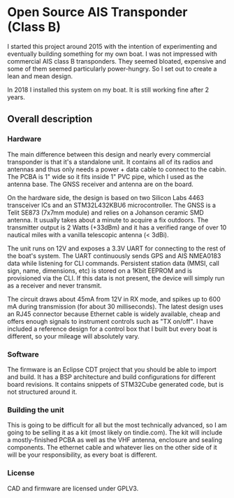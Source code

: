 # Open Source AIS Transponder (Class B)

I started this project around 2015 with the intention of experimenting and eventually building something for my own boat.
I was not impressed with commercial AIS class B transponders. They seemed bloated, expensive and some of them
seemed particularly power-hungry. So I set out to create a lean and mean design.

In 2018 I installed this system on my boat. It is still working fine after 2 years.


## Overall description

### Hardware

The main difference between this design and nearly every commercial transponder is that it's a standalone unit. It contains all of its
radios and antennas and thus only needs a power + data cable to connect to the cabin. The PCBA is 1" wide so it fits inside
1" PVC pipe, which I used as the antenna base. The GNSS receiver and antenna are on the board. 

On the hardware side, the design is based on two Silicon Labs 4463 transceiver ICs and an STM32L432KBU6 microcontroller.
The GNSS is a Telit SE873 (7x7mm module) and relies on a Johanson ceramic SMD antenna. It usually takes about a minute to acquire a fix outdoors.
The transmitter output is 2 Watts (+33dBm) and it has a verified range of over 10 nautical miles with a vanilla telescopic antenna (< 3dBi).

The unit runs on 12V and exposes a 3.3V UART for connecting to the rest of the boat's system. The UART continuously sends GPS and AIS NMEA0183 data
while listening for CLI commands. Persistent station data (MMSI, call sign, name, dimensions, etc) is stored on a 1Kbit EEPROM and is provisioned via
the CLI. If this data is not present, the device will simply run as a receiver and never transmit. 

The circuit draws about 45mA from 12V in RX mode, and spikes up to 600 mA during transmission (for about 30 milliseconds). The latest design uses an RJ45 connector
because Ethernet cable is widely available, cheap and offers enough signals to instrument controls such as "TX on/off". I have included a reference design
for a control box that I built but every boat is different, so your mileage will absolutely vary.


### Software

The firmware is an Eclipse CDT project that you should be able to import and build. It has a BSP architecture and build configurations for different
board revisions. It contains snippets of STM32Cube generated code, but is not structured around it.

### Building the unit

This is going to be difficult for all but the most technically advanced, so I am going to be selling it as a kit (most likely on tindie.com). The kit will include a mostly-finished PCBA as well as the VHF antenna, enclosure and sealing components. The ethernet cable and whatever lies on the other side of it will be your responsibility, as every boat is different.

### License

CAD and firmware are licensed under GPLV3. 




